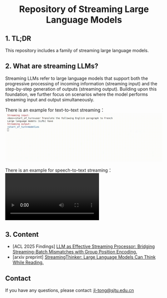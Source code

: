 <h1 align="center"><b>Repository of Streaming Large Language Models</b></h1>
</div>




## 1. TL;DR
This repository includes a family of streaming large language models.

## 2. What are streaming LLMs?
Streaming LLMs refer to large language models that support both the progressive processing of incoming information (streaming input) and the step-by-step generation of outputs (streaming output). Building upon this foundation, we further focus on scenarios where the model performs streaming input and output simultaneously. 

There is an example for text-to-text streaming：
![streaming-processing](./asset/streaming.gif)

There is an example for speech-to-text streaming：
![streamingASR-processing](./asset/StreamingASR.mp4)


## 3. Content
* [ACL 2025 Findings] [LLM as Effective Streaming Processor: Bridging Streaming-Batch Mismatches with Group Position Encoding.](./StreamingLLM_GPE/README.md)
* [arxiv preprint] [StreamingThinker: Large Language Models Can Think While Reading.](./StreamingThinker/README.md)



## Contact
If you have any questions, please contact: jl-tong@sjtu.edu.cn